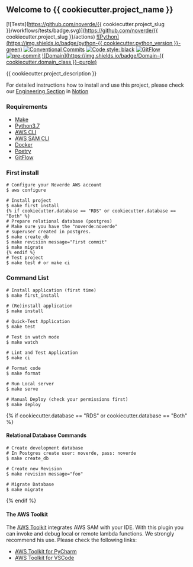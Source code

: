 ## Welcome to {{ cookiecutter.project_name }}

[![Tests](https://github.com/noverde/{{ cookiecutter.project_slug
}}/workflows/tests/badge.svg)](https://github.com/noverde/{{
cookiecutter.project_slug }}/actions)
[![Python](https://img.shields.io/badge/python-{{ cookiecutter.python_version }}-green)](https://www.python.org)
[![Conventional Commits](https://img.shields.io/badge/Conventional%20Commits-1.0.0-yellow.svg)](https://conventionalcommits.org)
<a href="https://github.com/psf/black"><img alt="Code style: black"
src="https://img.shields.io/badge/code%20style-black-000000.svg"></a>
[![GitFlow](https://img.shields.io/badge/GitFlow-Friendly-brightgreen)](https://www.atlassian.com/git/tutorials/comparing-workflows/gitflow-workflow)
[![pre-commit](https://img.shields.io/badge/pre--commit-enabled-brightgreen?logo=pre-commit&logoColor=white)](https://github.com/pre-commit/pre-commit)
[![Domain](https://img.shields.io/badge/Domain-{{ cookiecutter.domain_class }}-purple)](https://www.notion.so/noverde/Engineering-5388610204db436a81b992b1b146f83e)

{{ cookiecutter.project_description }}

For detailed instructions how to install and use this project, please
check our
[Engineering Section](https://www.notion.so/noverde/Engineering-5388610204db436a81b992b1b146f83e)
in [Notion](https://www.notion.so/noverde)


### Requirements

* [Make](https://www.gnu.org/software/make/)
* [Python3.7](https://www.python.org)
* [AWS CLI](https://aws.amazon.com/cli/)
* [AWS SAM CLI](https://docs.aws.amazon.com/serverless-application-model/latest/developerguide/serverless-sam-cli-install.html)
* [Docker](https://www.docker.com)
* [Poetry](https://python-poetry.org/)
* [GitFlow](https://github.com/petervanderdoes/gitflow-avh/wiki/Installation)

### First install

```shell
# Configure your Noverde AWS account
$ aws configure

# Install project
$ make first_install
{% if cookiecutter.database == "RDS" or cookiecutter.database == "Both" %}
# Prepare relational database (postgres)
# Make sure you have the "noverde:noverde"
# superuser created in postgres.
$ make create_db
$ make revision message="First commit"
$ make migrate
{% endif %}
# Test project
$ make test # or make ci
```


### Command List

```shell
# Install application (first time)
$ make first_install

# (Re)install application
$ make install

# Quick-Test Application
$ make test

# Test in watch mode
$ make watch

# Lint and Test Application
$ make ci

# Format code
$ make format

# Run Local server
$ make serve

# Manual Deploy (check your permissions first)
$ make deploy
```
{% if cookiecutter.database == "RDS" or cookiecutter.database == "Both" %}
#### Relational Database Commands

```shell
# Create development database
# In Postgres create user: noverde, pass: noverde
$ make create_db

# Create new Revision
$ make revision message="foo"

# Migrate Database
$ make migrate
```
{% endif %}
#### The AWS Toolkit

The
[AWS Toolkit](https://aws.amazon.com/pt/getting-started/tools-sdks/#IDE_and_IDE_Toolkits)
integrates AWS SAM with your IDE. With this plugin you can invoke and
debug local or remote lambda functions. We strongly recommend his use.
Please check the following links:
* [AWS Toolkit for PyCharm](https://aws.amazon.com/pt/pycharm/)
* [AWS Toolkit for VSCode](https://aws.amazon.com/pt/visualstudiocode/)


